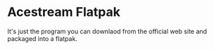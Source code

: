 # Acestream Flatpak
It's just the program you can downlaod from the official web site and packaged into a flatpak.
